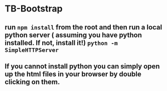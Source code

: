 # TB-Bootstrap

## run `npm install` from the root and then run a local python server ( assuming you have python installed.  If not, install it!) `python -m SimpleHTTPServer`

## If you cannot install python you can simply open up the html files in your browser by double clicking on them. 